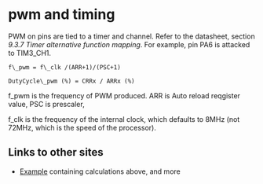 # pwm and timing

PWM on pins are tied to a timer and channel. Refer to the datasheet, section
*9.3.7 Timer alternative function mapping*. For example, pin PA6 is attacked to 
TIM3\_CH1.

```
f\_pwm = f\_clk /(ARR+1)/(PSC+1)

DutyCycle\_pwm (%) = CRRx / ARRx (%)
```

f\_pwm is the frequency of PWM produced. ARR is Auto reload reqgister value, PSC is prescaler,

f\_clk is the frequency of the internal clock, which defaults to 8MHz (not 72MHz, which is the speed of the processor).


## Links to other sites

* [Example](https://deepbluembedded.com/stm32-pwm-example-timer-pwm-mode-tutorial/) containing 
calculations above, and more
